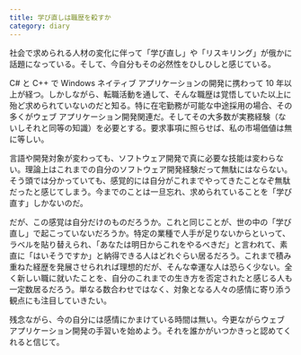 ```yaml
---
title: 学び直しは職歴を殺すか
category: diary
---
```


社会で求められる人材の変化に伴って「学び直し」や「リスキリング」が俄かに話題になっている。そして、今自分もその必然性をひしひしと感じている。

C# と C++ で Windows ネイティブ アプリケーションの開発に携わって 10 年以上が経つ。しかしながら、転職活動を通して、そんな職歴は覚悟していた以上に殆ど求められていないのだと知る。特に在宅勤務が可能な中途採用の場合、その多くがウェブ アプリケーション開発関連だ。そしてその大多数が実務経験（ないしそれと同等の知識）を必要とする。要求事項に照らせば、私の市場価値は無に等しい。

言語や開発対象が変わっても、ソフトウェア開発で真に必要な技能は変わらない。理論上はこれまでの自分のソフトウェア開発経験だって無駄にはならない。そう頭では分かっていても、感覚的には自分がこれまでやってきたことなぞ無駄だったと感じてしまう。今までのことは一旦忘れ、求められていることを「学び直す」しかないのだ。

だが、この感覚は自分だけのものだろうか。これと同じことが、世の中の「学び直し」で起こっていないだろうか。特定の業種で人手が足りないからといって、ラベルを貼り替えられ、「あなたは明日からこれをやるべきだ」と言われて、素直に「はいそうですか」と納得できる人はどれぐらい居るだろう。これまで積み重ねた経歴を発展させられれば理想的だが、そんな幸運な人は恐らく少ない。全く新しい職に就いたことを、自分のこれまでの生き方を否定されたと感じる人も一定数居るだろう。単なる数合わせではなく、対象となる人々の感情に寄り添う観点にも注目していきたい。

残念ながら、今の自分には感情にかまけている時間は無い。今更ながらウェブ アプリケーション開発の手習いを始めよう。それを誰かがいつかきっと認めてくれると信じて。
